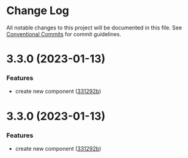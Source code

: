 # Change Log

All notable changes to this project will be documented in this file.
See [Conventional Commits](https://conventionalcommits.org) for commit guidelines.

# 3.3.0 (2023-01-13)


### Features

* create new component ([331292b](https://github.com/leonunes-cyber/lerna-model/commit/331292b7b6d3f6343b9c17cc8bd997aa2096884a))





# 3.3.0 (2023-01-13)


### Features

* create new component ([331292b](https://github.com/leonunes-cyber/lerna-model/commit/331292b7b6d3f6343b9c17cc8bd997aa2096884a))
